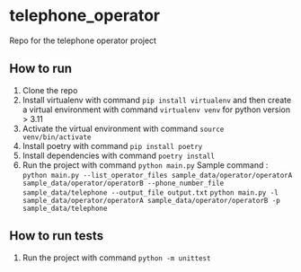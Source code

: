 # telephone_operator
Repo for the telephone operator project

## How to run
1. Clone the repo
2. Install virtualenv with command `pip install virtualenv` and then create a virtual environment with command `virtualenv venv` for python version > 3.11 
3. Activate the virtual environment with command `source venv/bin/activate`
4. Install poetry with command `pip install poetry`
5. Install dependencies with command `poetry install`
6. Run the project with command `python main.py`
    Sample command :
    `python main.py --list_operator_files sample_data/operator/operatorA sample_data/operator/operatorB --phone_number_file sample_data/telephone --output_file output.txt`
    `python main.py -l sample_data/operator/operatorA sample_data/operator/operatorB -p sample_data/telephone`
    
## How to run tests
1. Run the project with command `python -m unittest`
